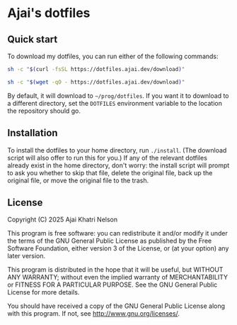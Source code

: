 # Ajai's dotfiles

## Quick start

To download my dotfiles, you can run either of the following commands:

``` sh
sh -c "$(curl -fsSL https://dotfiles.ajai.dev/download)"
```

``` sh
sh -c "$(wget -qO - https://dotfiles.ajai.dev/download)"
```

By default, it will download to `~/prog/dotfiles`. If you want it to download to a different directory, set the `DOTFILES` environment variable to the location the repository should go.

## Installation

To install the dotfiles to your home directory, run `./install`.
(The download script will also offer to run this for you.)
If any of the relevant dotfiles already exist in the home directory, don't worry: the install script will prompt to ask you whether to skip that file, delete the original file, back up the original file, or move the original file to the trash.

## License
Copyright (C) 2025 Ajai Khatri Nelson

This program is free software: you can redistribute it and/or modify
it under the terms of the GNU General Public License as published by
the Free Software Foundation, either version 3 of the License, or
(at your option) any later version.

This program is distributed in the hope that it will be useful,
but WITHOUT ANY WARRANTY; without even the implied warranty of
MERCHANTABILITY or FITNESS FOR A PARTICULAR PURPOSE.  See the
GNU General Public License for more details.

You should have received a copy of the GNU General Public License
along with this program.  If not, see <http://www.gnu.org/licenses/>.
